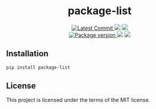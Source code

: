 <h1 align="center">
    <strong>package-list</strong>
</h1>
<p align="center">
    <a href="https://github.com/Kludex/package-list" target="_blank">
        <img src="https://img.shields.io/github/last-commit/Kludex/package-list" alt="Latest Commit">
    </a>
        <img src="https://img.shields.io/github/workflow/status/Kludex/package-list/Test">
        <img src="https://img.shields.io/codecov/c/github/Kludex/package-list">
    <br />
    <a href="https://pypi.org/project/package-list" target="_blank">
        <img src="https://img.shields.io/pypi/v/package-list" alt="Package version">
    </a>
    <img src="https://img.shields.io/pypi/pyversions/package-list">
    <img src="https://img.shields.io/github/license/Kludex/package-list">
</p>


## Installation

``` bash
pip install package-list
```

## License

This project is licensed under the terms of the MIT license.
